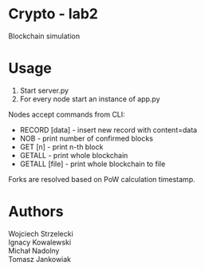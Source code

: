 #  Crypto - lab2
Blockchain simulation

# Usage
1. Start server.py
2. For every node start an instance of app.py

Nodes accept commands from CLI:
- RECORD [data] - insert new record with content=data
- NOB - print number of confirmed blocks
- GET [n] - print n-th block
- GETALL - print whole blockchain
- GETALL [file] - print whole blockchain to file

Forks are resolved based on PoW calculation timestamp.

# Authors

Wojciech Strzelecki \
Ignacy Kowalewski \
Michał Nadolny \
Tomasz Jankowiak
